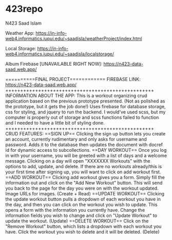 # 423repo
 N423 Saad Islam

Weather App: https://in-info-web4.informatics.iupui.edu/~saadisla/weatherProject/index.html

Local Storage: https://in-info-web4.informatics.iupui.edu/~saadisla/localstorage/

Album Firebase [UNAVAILABLE RIGHT NOW]: https://n423-data-saad.web.app/


==========FINAL PROJECT============
FIREBASE LINK: https://n423-data-saad.web.app/
++++++++++++++++++++++++++++++++++++++++++++++++++
INFORMATION ABOUT THE APP: 
This is a workout organizing crud application based on the previous prototype presented.
(Not as polished as the prototype, but it gets the job done!)
Uses firebase for database storage, css for styling, and jquery to run the backend.
I would've used scss, but my computer is properly out of storage and scss functions failed to function and I needed to have a little bit of styling done. 
++++++++++++++++++++++++++++++++++++++++++++++++++
CRUD FEATURES: 
==SIGN UP== 
Clicking the sign up button lets you create an account, currently rudimentary and only asks for username and password. Adds it to the database then updates the document with docref id for dynamic access to subcollections. 
==DAY WORKOUT== 
Once you log in with your username, you will be greeted with a list of days and a welcome message. Clicking on a day will open "XXXXXXX Workouts" with the options to add, update, and delete. If there are no workouts already/this is your first time after signing up, you will want to click on add workout first.
==ADD WORKOUT==
Clicking add workout gives you a form. Simply fill the information out and click on the "Add New Workout" button. This will send you back to the page for the day you were on with the workout updated. Image URLs for images. (Create + Read)
==UPDATE WORKOUT==
Clicking the update workout button pulls a dropdown of each workout you have in the day, and then you can click on the workout you wish to update. This opens a form with the information you currently have. Change the information fields you wish to change and click on "Update Workout" to update the workout. (Update)
==DELETE WORKOUT==
Click on the "Remove Workout" button, which lists a dropdown with each workout you have. Click the workout you wish to delete and it will be deleted. (Delete)